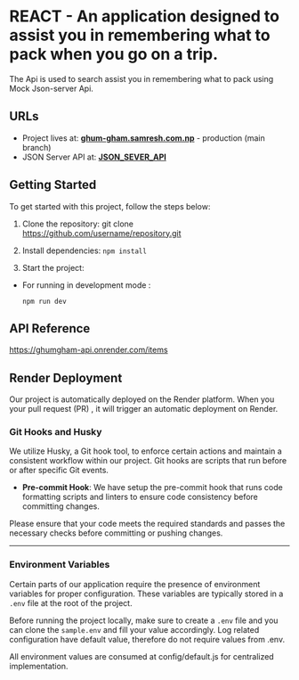 # REACT  - An application designed to assist you in remembering what to pack when you go on a trip.
The Api is used to search  assist you in remembering what to pack using Mock Json-server Api.

## URLs
- Project lives at: **[ghum-gham.samresh.com.np](https://ghum-gham.samresh.com.np/)** - production (main branch)
- JSON Server API at:  **[JSON_SEVER_API](https://ghumgham-api.onrender.com/items)** 

## Getting Started
To get started with this project, follow the steps below:

1. Clone the repository:
git clone https://github.com/username/repository.git

2. Install dependencies:
`npm install`



3. Start the project:
- For running in development mode :
  ```
  npm run dev
  ```




## API Reference

https://ghumgham-api.onrender.com/items


## Render Deployment

Our project is automatically deployed on the Render platform. When you your pull request (PR) , it will trigger an automatic deployment on Render.

### Git Hooks and Husky

We utilize Husky, a Git hook tool, to enforce certain actions and maintain a consistent workflow within our project. Git hooks are scripts that run before or after specific Git events.



- **Pre-commit Hook**: We have setup the pre-commit hook that runs code formatting scripts and linters to ensure code consistency before committing changes.

Please ensure that your code meets the required standards and passes the necessary checks before committing or pushing changes.

---

### Environment Variables

Certain parts of our application require the presence of environment variables for proper configuration. These variables are typically stored in a `.env` file at the root of the project.

Before running the project locally, make sure to create a `.env` file and you can clone the `sample.env` and fill your value accordingly. Log related configuration have default value, therefore do not require values from .env.

All environment values are consumed at config/default.js for centralized implementation.
